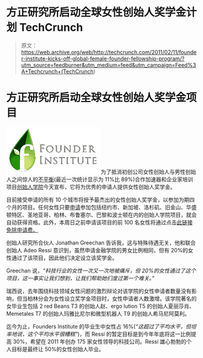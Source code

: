 # 方正研究所启动全球女性创始人奖学金计划 TechCrunch

> 原文：<https://web.archive.org/web/http://techcrunch.com/2011/02/11/founder-institute-kicks-off-global-female-founder-fellowship-program/?utm_source=feedburner&utm_medium=feed&utm_campaign=Feed%3A+Techcrunch+(TechCrunch>)

# 方正研究所启动全球女性创始人奖学金项目

![](img/7a08dd71bdaed400161f75fd8504bf13.png)为了抵消初创公司女性创始人与男性创始人之间惊人的[不平衡](https://web.archive.org/web/20230202235400/http://www.mediaite.com/columnists/women-in-tech-look-around-the-world-and-keep-complaining/)(最近一次统计显示为 11%比 89%)合作加速器和企业家培训项目[创始人学院](https://web.archive.org/web/20230202235400/http://www.founderinstitute.com/)今天宣布，它将为优秀的申请人提供女性创始人奖学金。

目前接受申请的所有 10 个城市将授予最杰出的女性创始人奖学金，以参加为期四个月的项目。任何女性只要[申请](https://web.archive.org/web/20230202235400/http://founderinstitute.com/join)参加包括纽约市、新加坡、洛杉矶、旧金山、华盛顿特区、圣地亚哥、柏林、布鲁塞尔、巴黎和波士顿在内的创始人学院项目，就会自动获得资格。此外，本周日之前申请该项目的前 100 名女性将通过点击[此链接免除申请费。](https://web.archive.org/web/20230202235400/http://founderinstitute.com/join/TC-F3)

创始人研究所合伙人 Jonathan Greechan 告诉我，这与特殊待遇无关，他和联合创始人 Adeo Ressi 意识到，虽然申请金融学院的男女比例相同，但有 20%的女性通过了该项目，因此他们决定设立该奖学金。

Greechan 说，*“科技行业的女性一次又一次地被痛斥，但 20%的女性通过了这个项目，这一事实让我们想到，让我们帮助她们度过第一个难关。”*

瑞西说，去年围绕科技领域女性问题的激烈辩论对该学院的女性申请者数量没有影响，但当柏林分会为女性设立奖学金项目时，女性申请者人数激增。该学院著名的女毕业生包括 2 red Beans T3 的创始人赵、ergo lution T5 的创始人夏丽莎肖、Memetales T7 的创始人玛雅比尼尔和微型机器人 T9 的创始人希马尼阿莫利。

迄今为止，Founders Institute 的毕业生中女性占 16%(*“这超过了平均水平，但坦率地说，这个平均水平很糟糕”*)，而 Ressi 的暂定目标是到今年年底将这一比例提高 30%，希望在 2011 年创办 175 家女性领导的科技公司。Ressi 雄心勃勃的个人目标是最终让 50%的女性创始人毕业。